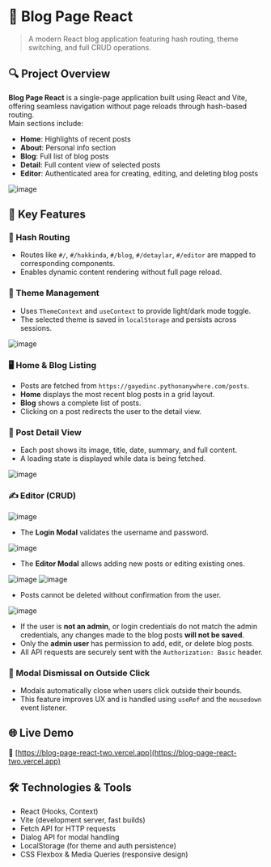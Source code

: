# 📖 Blog Page React

> A modern React blog application featuring hash routing, theme switching, and full CRUD operations.

## 🔍 Project Overview

**Blog Page React** is a single-page application built using React and Vite, offering seamless navigation without page reloads through hash-based routing.  
Main sections include:

- **Home**: Highlights of recent posts  
- **About**: Personal info section  
- **Blog**: Full list of blog posts  
- **Detail**: Full content view of selected posts  
- **Editor**: Authenticated area for creating, editing, and deleting blog posts

![image](https://github.com/user-attachments/assets/974f9229-3010-415a-96a5-29e1ff106a5e)

## 🚀 Key Features

### 📌 Hash Routing

- Routes like `#/`, `#/hakkinda`, `#/blog`, `#/detaylar`, `#/editor` are mapped to corresponding components.
- Enables dynamic content rendering without full page reload.

### 🌙 Theme Management

- Uses `ThemeContext` and `useContext` to provide light/dark mode toggle.
- The selected theme is saved in `localStorage` and persists across sessions.

![image](https://github.com/user-attachments/assets/29704761-0520-426b-8328-f3ec1257e3e9)

### 🖥️ Home & Blog Listing

- Posts are fetched from `https://gayedinc.pythonanywhere.com/posts`.
- **Home** displays the most recent blog posts in a grid layout.
- **Blog** shows a complete list of posts.
- Clicking on a post redirects the user to the detail view.

### 📄 Post Detail View

- Each post shows its image, title, date, summary, and full content.
- A loading state is displayed while data is being fetched.

![image](https://github.com/user-attachments/assets/6fd76c50-16af-42e7-a24f-50c7280198fe)

### ✍️ Editor (CRUD)

![image](https://github.com/user-attachments/assets/1f099e70-ca6b-4e85-bbb3-023537703ff4)

- The **Login Modal** validates the username and password.

![image](https://github.com/user-attachments/assets/904c2459-54f3-45e8-afb4-d9498dedcb92)

- The **Editor Modal** allows adding new posts or editing existing ones.

![image](https://github.com/user-attachments/assets/b02da383-099f-49fd-af2d-d4714405cfbe)
![image](https://github.com/user-attachments/assets/4cd5523f-6aae-4682-82c2-fc5401c77bb6)

- Posts cannot be deleted without confirmation from the user.

![image](https://github.com/user-attachments/assets/d7906b2c-8cba-49be-be63-4cf7fd7312a1)

- If the user is **not an admin**, or login credentials do not match the admin credentials, any changes made to the blog posts **will not be saved**.
- Only the **admin user** has permission to add, edit, or delete blog posts.
- All API requests are securely sent with the `Authorization: Basic` header.

### 🔐 Modal Dismissal on Outside Click
- Modals automatically close when users click outside their bounds.
- This feature improves UX and is handled using `useRef` and the `mousedown` event listener.

## 🌐 Live Demo

🔗 [https://blog-page-react-two.vercel.app](https://blog-page-react-two.vercel.app)

## 🛠️ Technologies & Tools

- React (Hooks, Context)  
- Vite (development server, fast builds)  
- Fetch API for HTTP requests  
- Dialog API for modal handling  
- LocalStorage (for theme and auth persistence)  
- CSS Flexbox & Media Queries (responsive design)
